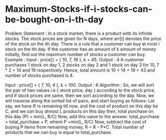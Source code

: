 # Maximum-Stocks-if-i-stocks-can-be-bought-on-i-th-day
Problem Statement : In a stock market, there is a product with its infinite stocks. The stock prices are given for N days, where arr[i] denotes the price of the stock on the ith day. There is a rule that a customer can buy at most i stock on the ith day. If the customer has an amount of k amount of money initially, find out the maximum number of stocks a customer can buy. 
Example : Input : price[] = { 10, 7, 19 }, 
              k = 45.
Output : 4
A customer purchases 1 stock on day 1, 
2 stocks on day 2 and 1 stock on day 3 for 
10, 7 * 2 = 14 and 19 respectively. Hence, 
total amount is 10 + 14 + 19 = 43 and number 
of stocks purchased is 4.

Input  : price[] = { 7, 10, 4 }, 
               k = 100.
Output : 6
Algorithm : So, we will sort the pair of two values i.e { stock price, day } according to the stock price, and if stock prices are same, then we sort according to the day. 
Now, we will traverse along the sorted list of pairs, and start buying as follows: 
Let say, we have R rs remaining till now, and the cost of product on this day be C, and we can buy atmost L products on this day then, total purchase on this day (P) = min(L, R/C) 
Now, add this value to the answer. total_purchase = total_purchase + P, where P =min(L, R/C) 
Now, subtract the cost of buying P items from remaining money, R = R – P*C. 
Total number of products that we can buy is equal to total_purchase.
